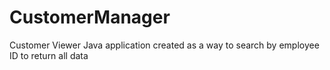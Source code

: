 # CustomerManager
Customer Viewer Java application created as a way to search by employee ID to return all data 
